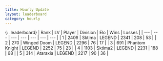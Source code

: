 ```yaml
---
title: Hourly Update
layout: leaderboard
category: hourly
---
```


{: .leaderboard}
| Rank | LV | Player | Division | Elo | Wins | Losses |
| --- | --- | --- | --- | --- | --- | --- |
| <span data-change="0">1</span> | 2409 | <span title="ID: 353063">Sktima</span> | LEGEND | <span data-change="0">2341</span> | <span data-change="0">208</span> | <span data-change="0">53</span> |
| <span data-change="0">2</span> | 270 | <span title="ID: 744396">Winged Doom</span> | LEGEND | <span data-change="0">2296</span> | <span data-change="0">76</span> | <span data-change="0">17</span> |
| <span data-change="0">3</span> | 691 | <span title="ID: 742939">Phantom Knight</span> | LEGEND | <span data-change="0">2252</span> | <span data-change="0">75</span> | <span data-change="0">23</span> |
| <span data-change="0">4</span> | 1103 | <span title="ID: 402846">Sktima2</span> | LEGEND | <span data-change="0">2231</span> | <span data-change="0">188</span> | <span data-change="0">68</span> |
| <span data-change="0">5</span> | 314 | <span title="ID: 745153">Ataraxia</span> | LEGEND | <span data-change="0">2217</span> | <span data-change="0">90</span> | <span data-change="0">36</span> |